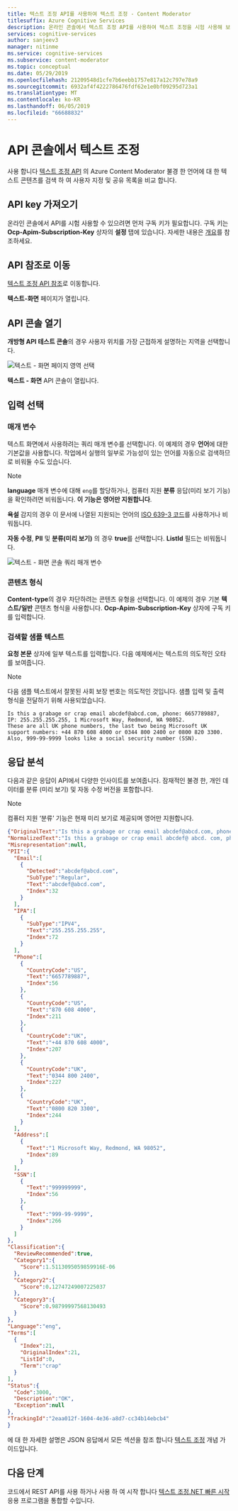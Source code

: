 ```yaml
---
title: 텍스트 조정 API를 사용하여 텍스트 조정 - Content Moderator
titlesuffix: Azure Cognitive Services
description: 온라인 콘솔에서 텍스트 조정 API를 사용하여 텍스트 조정을 시험 사용해 보세요.
services: cognitive-services
author: sanjeev3
manager: nitinme
ms.service: cognitive-services
ms.subservice: content-moderator
ms.topic: conceptual
ms.date: 05/29/2019
ms.openlocfilehash: 21209548d1cfe7b6eebb1757e817a12c797e78a9
ms.sourcegitcommit: 6932af4f4222786476fdf62e1e0bf09295d723a1
ms.translationtype: MT
ms.contentlocale: ko-KR
ms.lasthandoff: 06/05/2019
ms.locfileid: "66688832"
---
```

# <a name="moderate-text-from-the-api-console"></a>API 콘솔에서 텍스트 조정

사용 합니다 [텍스트 조정 API](https://westus.dev.cognitive.microsoft.com/docs/services/57cf753a3f9b070c105bd2c1/operations/57cf753a3f9b070868a1f66f) 의 Azure Content Moderator 불경 한 언어에 대 한 텍스트 콘텐츠를 검색 하 여 사용자 지정 및 공유 목록을 비교 합니다.

## <a name="get-your-api-key"></a>API key 가져오기

온라인 콘솔에서 API를 시험 사용할 수 있으려면 먼저 구독 키가 필요합니다. 구독 키는 **Ocp-Apim-Subscription-Key** 상자의 **설정** 탭에 있습니다. 자세한 내용은 [개요](overview.md)를 참조하세요.

## <a name="navigate-to-the-api-reference"></a>API 참조로 이동

[텍스트 조정 API 참조](https://westus.dev.cognitive.microsoft.com/docs/services/57cf753a3f9b070c105bd2c1/operations/57cf753a3f9b070868a1f66f)로 이동합니다. 

  **텍스트-화면** 페이지가 열립니다.

## <a name="open-the-api-console"></a>API 콘솔 열기

**개방형 API 테스트 콘솔**의 경우 사용자 위치를 가장 근접하게 설명하는 지역을 선택합니다. 

  ![텍스트 - 화면 페이지 영역 선택](images/test-drive-region.png)

  **텍스트 - 화면** API 콘솔이 열립니다.

## <a name="select-the-inputs"></a>입력 선택

### <a name="parameters"></a>매개 변수

텍스트 화면에서 사용하려는 쿼리 매개 변수를 선택합니다. 이 예제의 경우 **언어**에 대한 기본값을 사용합니다. 작업에서 실행의 일부로 가능성이 있는 언어를 자동으로 검색하므로 비워둘 수도 있습니다.

> [!NOTE]
> **language** 매개 변수에 대해 `eng`를 할당하거나, 컴퓨터 지원 **분류** 응답(미리 보기 기능)을 확인하려면 비워둡니다. **이 기능은 영어만 지원합니다**.
>
> **욕설** 감지의 경우 이 문서에 나열된 지원되는 언어의 [ISO 639-3 코드](http://www-01.sil.org/iso639-3/codes.asp)를 사용하거나 비워둡니다.

**자동 수정**, **PII** 및 **분류(미리 보기)** 의 경우 **true**를 선택합니다. **ListId** 필드는 비워둡니다.

  ![텍스트 - 화면 콘솔 쿼리 매개 변수](images/text-api-console-inputs.PNG)

### <a name="content-type"></a>콘텐츠 형식

**Content-type**의 경우 차단하려는 콘텐츠 유형을 선택합니다. 이 예제의 경우 기본 **텍스트/일반** 콘텐츠 형식을 사용합니다. **Ocp-Apim-Subscription-Key** 상자에 구독 키를 입력합니다.

### <a name="sample-text-to-scan"></a>검색할 샘플 텍스트

**요청 본문** 상자에 일부 텍스트를 입력합니다. 다음 예제에서는 텍스트의 의도적인 오타를 보여줍니다.

> [!NOTE]
> 다음 샘플 텍스트에서 잘못된 사회 보장 번호는 의도적인 것입니다. 샘플 입력 및 출력 형식을 전달하기 위해 사용되었습니다.

```
Is this a grabage or crap email abcdef@abcd.com, phone: 6657789887, IP: 255.255.255.255, 1 Microsoft Way, Redmond, WA 98052.
These are all UK phone numbers, the last two being Microsoft UK support numbers: +44 870 608 4000 or 0344 800 2400 or 0800 820 3300.
Also, 999-99-9999 looks like a social security number (SSN).
```

## <a name="analyze-the-response"></a>응답 분석

다음과 같은 응답이 API에서 다양한 인사이트를 보여줍니다. 잠재적인 불경 한, 개인 데이터를 분류 (미리 보기) 및 자동 수정 버전을 포함합니다.

> [!NOTE]
> 컴퓨터 지원 ‘분류’ 기능은 현재 미리 보기로 제공되며 영어만 지원합니다.

```json
{"OriginalText":"Is this a grabage or crap email abcdef@abcd.com, phone: 6657789887, IP: 255.255.255.255, 1 Microsoft Way, Redmond, WA 98052.\r\nThese are all UK phone numbers, the last two being Microsoft UK support numbers: +44 870 608 4000 or 0344 800 2400 or 0800 820 3300.\r\nAlso, 544-56-7788 looks like a social security number (SSN).",
"NormalizedText":"Is this a grabage or crap email abcdef@ abcd. com, phone: 6657789887, IP: 255. 255. 255. 255, 1 Microsoft Way, Redmond, WA 98052. \r\nThese are all UK phone numbers, the last two being Microsoft UK support numbers: +44 870 608 4000 or 0344 800 2400 or 0800 820 3300. \r\nAlso, 544- 56- 7788 looks like a social security number ( SSN) .",
"Misrepresentation":null,
"PII":{  
  "Email":[  
    {  
      "Detected":"abcdef@abcd.com",
      "SubType":"Regular",
      "Text":"abcdef@abcd.com",
      "Index":32
    }
  ],
  "IPA":[  
    {  
      "SubType":"IPV4",
      "Text":"255.255.255.255",
      "Index":72
    }
  ],
  "Phone":[  
    {  
      "CountryCode":"US",
      "Text":"6657789887",
      "Index":56
    },
    {  
      "CountryCode":"US",
      "Text":"870 608 4000",
      "Index":211
    },
    {  
      "CountryCode":"UK",
      "Text":"+44 870 608 4000",
      "Index":207
    },
    {  
      "CountryCode":"UK",
      "Text":"0344 800 2400",
      "Index":227
    },
    {  
      "CountryCode":"UK",
      "Text":"0800 820 3300",
      "Index":244
    }
  ],
  "Address":[  
    {  
      "Text":"1 Microsoft Way, Redmond, WA 98052",
      "Index":89
    }
  ],
  "SSN":[  
    {  
      "Text":"999999999",
      "Index":56
    },
    {  
      "Text":"999-99-9999",
      "Index":266
    }
  ]
},
"Classification":{  
  "ReviewRecommended":true,
  "Category1":{  
    "Score":1.5113095059859916E-06
  },
  "Category2":{  
    "Score":0.12747249007225037
  },
  "Category3":{  
    "Score":0.98799997568130493
  }
},
"Language":"eng",
"Terms":[  
  {  
    "Index":21,
    "OriginalIndex":21,
    "ListId":0,
    "Term":"crap"
  }
],
"Status":{  
  "Code":3000,
  "Description":"OK",
  "Exception":null
},
"TrackingId":"2eaa012f-1604-4e36-a8d7-cc34b14ebcb4"
}
```

에 대 한 자세한 설명은 JSON 응답에서 모든 섹션을 참조 합니다 [텍스트 조정](text-moderation-api.md) 개념 가이드입니다.

## <a name="next-steps"></a>다음 단계

코드에서 REST API를 사용 하거나 사용 하 여 시작 합니다 [텍스트 조정.NET 빠른 시작](text-moderation-quickstart-dotnet.md) 응용 프로그램을 통합할 수입니다.
